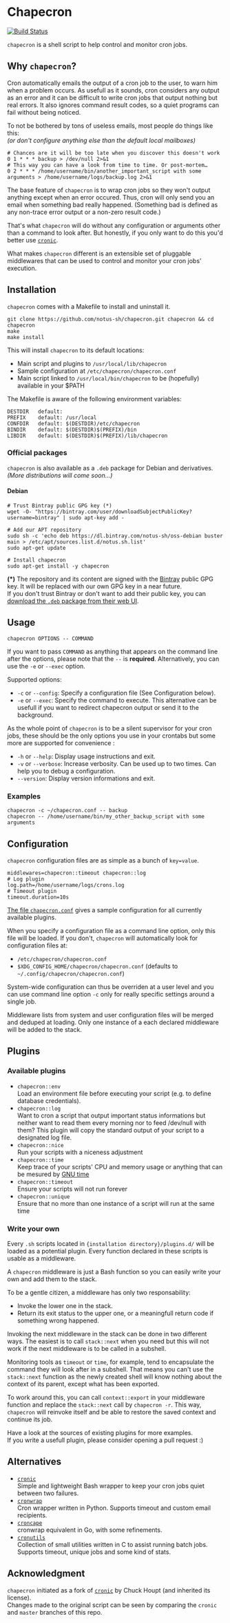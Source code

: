 # Chapecron

[![Build Status](https://travis-ci.org/notus-sh/chapecron.svg?branch=master)](https://travis-ci.org/notus-sh/chapecron)

`chapecron` is a shell script to help control and monitor cron jobs.

## Why `chapecron`?

Cron automatically emails the output of a cron job to the user, to warn him when a problem occurs.
As usefull as it sounds, cron considers any output as an error and it can be difficult to write cron jobs that output nothing but real errors.
It also ignores command result codes, so a quiet programs can fail without being noticed.

To not be bothered by tons of useless emails, most people do things like this:  
_(or don't configure anything else than the default local mailboxes)_

```
# Chances are it will be too late when you discover this doesn't work
0 1 * * * backup > /dev/null 2>&1
# This way you can have a look from time to time. Or post-mortem…
0 2 * * * /home/username/bin/another_important_script with some arguments > /home/username/logs/backup.log 2>&1
```

The base feature of `chapecron` is to wrap cron jobs so they won't output anything except when an error occured.
Thus, cron will only send you an email when something bad really happened.
(Something bad is defined as any non-trace error output or a non-zero result code.)

That's what `chapecron` will do without any configuration or arguments other than a command to look after.
But honestly, if you only want to do this you'd better use [`cronic`](http://habilis.net/cronic/).

What makes `chapecron` different is an extensible set of pluggable middlewares that can be used to control and monitor your cron jobs' execution.

## Installation

`chapecron` comes with a Makefile to install and uninstall it.

```
git clone https://github.com/notus-sh/chapecron.git chapecron && cd chapecron
make
make install
```

This will install `chapecron` to its default locations:

* Main script and plugins to `/usr/local/lib/chapecron`
* Sample configuration at `/etc/chapecron/chapecron.conf`
* Main script linked to `/usr/local/bin/chapecron` to be (hopefully) available in your $PATH

The Makefile is aware of the following environment variables:

```
DESTDIR   default:
PREFIX    default: /usr/local
CONFDIR   default: $(DESTDIR)/etc/chapecron
BINDIR    default: $(DESTDIR)$(PREFIX)/bin
LIBDIR    default: $(DESTDIR)$(PREFIX)/lib/chapecron
```

### Official packages

`chapecron` is also available as a `.deb` package for Debian and derivatives.
_(More distributions will come soon…)_

#### Debian

```
# Trust Bintray public GPG key (*)
wget -O- "https://bintray.com/user/downloadSubjectPublicKey?username=bintray" | sudo apt-key add -

# Add our APT repository
sudo sh -c 'echo deb https://dl.bintray.com/notus-sh/oss-debian buster main > /etc/apt/sources.list.d/notus.sh.list'
sudo apt-get update

# Install chapecron
sudo apt-get install -y chapecron
```

**(*)** The repository and its content are signed with the [Bintray](https://bintray.com) public GPG key. It will be replaced with our own GPG key in a near future.  
If you don't trust Bintray or don't want to add their public key, you can [download the `.deb` package from their web UI](https://bintray.com/notus-sh/oss-debian/chapecron).

## Usage

```
chapecron OPTIONS -- COMMAND
```

If you want to pass `COMMAND` as anything that appears on the command line after the options, please note that the `--` is **required**. Alternatively, you can use the `-e` or `--exec` option.

Supported options:

* `-c` or `--config`: Specify a configuration file (See Configuration below).
* `-e` or `--exec`: Specify the command to execute.
  This alternative can be usefull if you want to redirect chapecron output or send it to the background.

As the whole point of `chapecron` is to be a silent supervisor for your cron jobs, these should be the only options you use in your crontabs but some more are supported for convenience :

* `-h` or `--help`: Display usage instructions and exit.
* `-v` or `--verbose`: Increase verbosity.
  Can be used up to two times. Can help you to debug a configuration.
* `--version`: Display version informations and exit.


### Examples

```
chapecron -c ~/chapecron.conf -- backup
chapecron -- /home/username/bin/my_other_backup_script with some arguments
```

## Configuration

`chapecron` configuration files are as simple as a bunch of `key=value`.

```
middlewares=chapecron::timeout chapecron::log
# Log plugin
log.path=/home/username/logs/crons.log
# Timeout plugin
timeout.duration=10s
```

[The file `chapecron.conf`](https://github.com/notus-sh/chapecron/blob/master/chapecron.conf) gives a sample configuration for all currently available plugins.

When you specify a configuration file as a command line option, only this file will be loaded.
If you don't, `chapecron` will automatically look for configuration files at:

* `/etc/chapecron/chapecron.conf`
* `$XDG_CONFIG_HOME/chapecron/chapecron.conf` (defaults to `~/.config/chapecron/chapecron.conf`)

System-wide configuration can thus be overriden at a user level and you can use command line option `-c` only for really specific settings around a single job.

Middleware lists from system and user configuration files will be merged and deduped at loading.
Only one instance of a each declared middleware will be added to the stack.

## Plugins

### Available plugins

* `chapecron::env`  
  Load an environment file before executing your script (e.g. to define database credentials).
* `chapecron::log`  
  Want to cron a script that output important status informations but neither want to read them every morning nor to feed /dev/null with them? This plugin will copy the standard output of your script to a designated log file.
* `chapecron::nice`  
  Run your scripts with a niceness adjustment
* `chapecron::time`  
  Keep trace of your scripts' CPU and memory usage or anything that can be mesured by [GNU time](https://www.gnu.org/software/time/)
* `chapecron::timeout`  
  Ensure your scripts will not run forever
* `chapecron::unique`  
  Ensure that no more than one instance of a script will run at the same time

### Write your own

Every `.sh` scripts located in `{installation directory}/plugins.d/` will be loaded as a potential plugin.
Every function declared in these scripts is usable as a middleware.

A `chapecron` middleware is just a Bash function so you can easily write your own and add them to the stack.

To be a gentle citizen, a middleware has only two responsability:

* Invoke the lower one in the stack.
* Return its exit status to the upper one, or a meaningfull return code if something wrong happened.

Invoking the next middleware in the stack can be done in two different ways.
The easiest is to call `stack::next` when you need but this will not work if the next middleware is to be called in a subshell.

Monitoring tools as `timeout` or `time`, for example, tend to encapsulate the command they will look after in a subshell.
That means you can't use the `stack::next` function as the newly created shell will know nothing about the context of its parent, except what has been exported.

To work around this, you can call `context::export` in your middleware function and replace the `stack::next` call by `chapecron -r`.
This way, `chapecron` will reinvoke itself and be able to restore the saved context and continue its job.

Have a look at the sources of existing plugins for more examples.  
If you write a usefull plugin, please consider opening a pull request :)

## Alternatives

* [`cronic`](http://habilis.net/cronic/)  
  Simple and lightweight Bash wrapper to keep your cron jobs quiet between two failures.
* [`cronwrap`](https://github.com/Doist/cronwrap)  
  Cron wrapper written in Python. Supports timeout and custom email recipients.
* [`croncape`](https://github.com/sensiocloud/croncape)  
  cronwrap equivalent in Go, with some refinements.
* [`cronutils`](https://github.com/google/cronutils)  
  Collection of small utilities written in C to assist running batch jobs. Supports timeout, unique jobs and some kind of stats.

## Acknowledgment

`chapecron` initiated as a fork of [`cronic`](http://habilis.net/cronic/) by Chuck Houpt (and inherited its license).  
Changes made to the original script can be seen by comparing the `cronic` and `master` branches of this repo.
